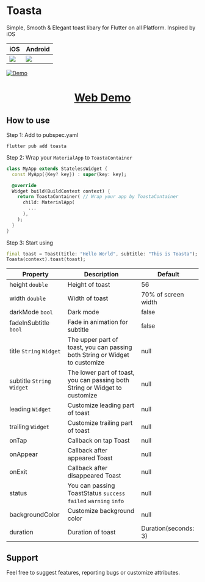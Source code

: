 # Toasta

Simple, Smooth & Elegant toast libary for Flutter on all Platform. Inspired by iOS

| iOS                        | Android                                                  |
| -------------------------- | ------------------------------------------------------------ |
| ![](https://github.com/megatunger/toasta/blob/master/demo/ios.gif?raw=true) | ![](https://github.com/megatunger/toasta/blob/master/demo/android.gif?raw=true) |


<a href="https://megatunger.com/toasta" rel="" target="_blank">![Demo](https://github.com/megatunger/toasta/blob/master/demo/web.png?raw=true)</a>

<h1 align="center"><a href="https://megatunger.com/toasta" rel="" target="_blank">Web Demo</a></h2>

## How to use

Step 1: Add to pubspec.yaml

```
flutter pub add toasta
```

Step 2: Wrap your `MaterialApp` to `ToastaContainer`

```dart
class MyApp extends StatelessWidget {
  const MyApp({Key? key}) : super(key: key);

  @override
  Widget build(BuildContext context) {
    return ToastaContainer( // Wrap your app by ToastaContainer
      child: MaterialApp(
        ...
      ),
    );
  }
}
```

Step 3: Start using

```dart
final toast = Toast(title: "Hello World", subtitle: "This is Toasta");
Toasta(context).toast(toast);
```



| Property                   | Description                                                  | Default              |
| -------------------------- | ------------------------------------------------------------ | -------------------- |
| height  `double`           | Height of toast                                              | 56                   |
| width  `double`            | Width of toast                                               | 70% of screen width  |
| darkMode `bool`            | Dark mode                                                    | false                |
| fadeInSubtitle `bool`      | Fade in animation for subtitle                               | false                |
| title `String` `Widget`    | The upper part of toast, you can passing both String or Widget to customize | null                 |
| subtitle `String` `Widget` | The lower part of toast, you can passing both String or Widget to customize | null                 |
| leading `Widget`           | Customize leading part of toast                              | null                 |
| trailing `Widget`          | Customize trailing part of toast                             | null                 |
| onTap                      | Callback on tap Toast                                        | null                 |
| onAppear                   | Callback after appeared Toast                                | null                 |
| onExit                     | Callback after disappeared Toast                             | null                 |
| status                     | You can passing ToastStatus `success` `failed` `warning` `info` | null                 |
| backgroundColor            | Customize background color                                   | null                 |
| duration                   | Duration of toast                                            | Duration(seconds: 3) |

## Support

Feel free to suggest features, reporting bugs or customize attributes.
